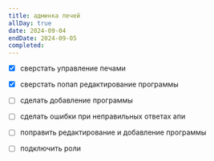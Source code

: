 ```yaml
---
title: админка печей
allDay: true
date: 2024-09-04
endDate: 2024-09-05
completed:
---
```


- [x] сверстать управление печами
- [x] сверстать попап редактирование программы
- [ ] cделать добавление программы
- [ ] сделать ошибки  при неправильных ответах апи
- [ ] поправить редактирование и добавление программы
- [ ] подключить роли


